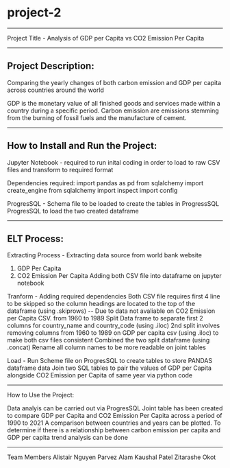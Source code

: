 # project-2

-----------------------------------------------------------------------------------------------------------------------------------------

Project Title  - Analysis of GDP per Capita vs CO2 Emission Per Capita

-----------------------------------------------------------------------------------------------------------------------------------------
Project Description: 
--------------------
Comparing the yearly changes of both carbon emission and GDP per capita across countries around the world 

GDP is the monetary value of all finished goods and services made within a country during a specific period.
Carbon emission are emissions stemming from the burning of fossil fuels and the manufacture of cement.

-----------------------------------------------------------------------------------------------------------------------------------------
How to Install and Run the Project:
-----------------------------------
Jupyter Notebook - required to run inital coding in order to load to raw CSV files and transform to required format 

Dependencies required: 
import pandas as pd
from sqlalchemy import create_engine
from sqlalchemy import inspect
import config

ProgresSQL - Schema file to be loaded to create the tables in ProgressSQL
ProgresSQL to load the two created dataframe 

-----------------------------------------------------------------------------------------------------------------------------------------
ELT Process:
------------

Extracting Process - 
Extracting data source from world bank website 
1) GDP Per Capita 
2) CO2 Emission Per Capita
Adding both CSV file into dataframe on jupyter notebook 

Tranform - 
Adding required dependencies
Both CSV file requires first 4 line to be skipped so the column headings are located to the top of the dataframe (using .skiprows)
-- Due to data not avaliable on CO2 Emission per Capita CSV. from 1960 to 1989
Split Data frame to separate first 2 columns for country_name and country_code (using .iloc)
2nd split involves removing columns from 1960 to 1989 on GDP per capita csv (using .iloc) to make both csv files consistent
Combined the two split dataframe  (using .concat)
Rename all column names to be more readable on joint tables

Load -
Run Scheme file on ProgresSQL to create tables to store PANDAS dataframe data
Join two SQL tables to pair the values of GDP per Capita alongside CO2 Emission per Capita of same year via python code

-----------------------------------------------------------------------------------------------------------------------------------------
How to Use the Project:

Data analyis can be carried out via ProgresSQL 
Joint table has been created to compare GDP per Capita and CO2 Emission Per Capita across a period of 1990 to 2021
A comparison between countries and years can be plotted.
To determine if there is a relationship between carbon emission per capita and GDP per capita trend analysis can be done

-----------------------------------------------------------------------------------------------------------------------------------------
Team Members
   Alistair Nguyen 
   Parvez Alam
   Kaushal Patel 
   Zitarashe Okot